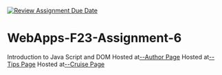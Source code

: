 [![Review Assignment Due Date](https://classroom.github.com/assets/deadline-readme-button-24ddc0f5d75046c5622901739e7c5dd533143b0c8e959d652212380cedb1ea36.svg)](https://classroom.github.com/a/b9NC0g7h)
# WebApps-F23-Assignment-6
Introduction to Java Script and DOM
Hosted at[--Author Page](https://44-563-webapps-f23.github.io/44563-webapps-f23-assignment6-MahithaVudutha/author.html)
Hosted at[--Tips Page](https://44-563-webapps-f23.github.io/44563-webapps-f23-assignment6-MahithaVudutha/tips.html)
Hosted at[--Cruise Page](https://44-563-webapps-f23.github.io/44563-webapps-f23-assignment6-MahithaVudutha/cruise.html)